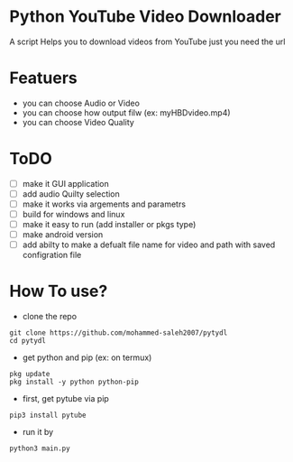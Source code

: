 # Python YouTube Video Downloader

A script Helps you to download videos from YouTube just you need the url

# Featuers
 - you can choose Audio or Video
 - you can choose how output filw (ex: myHBDvideo.mp4)
 - you can choose Video Quality

# ToDO
* [ ] make it GUI application
* [ ] add audio Quilty selection
* [ ] make it works via argements and parametrs
* [ ] build for windows and linux
* [ ] make it easy to run (add installer or pkgs type)
* [ ] make android version
* [ ] add abilty to make a defualt file name for video and path with saved configration file

# How To use?
- clone the repo
```
git clone https://github.com/mohammed-saleh2007/pytydl
cd pytydl
```
- get python and pip (ex: on termux)
```
pkg update
pkg install -y python python-pip
```
- first, get pytube via pip
```
pip3 install pytube
```

- run it by
```
python3 main.py
```


